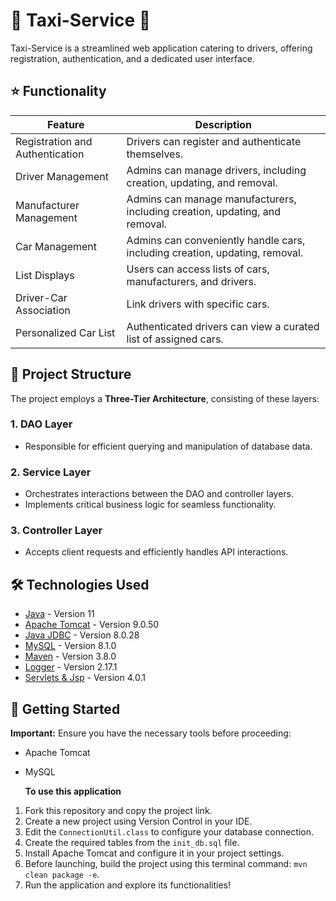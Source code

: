 # 🚕 Taxi-Service 🚖

Taxi-Service is a streamlined web application catering to drivers, offering registration, authentication, and a dedicated user interface.

## ⭐️ Functionality


| Feature                           | Description                                                                  |
|----------------------------------|------------------------------------------------------------------------------|
| Registration and Authentication | Drivers can register and authenticate themselves.                          |
| Driver Management                | Admins can manage drivers, including creation, updating, and removal.        |
| Manufacturer Management          | Admins can manage manufacturers, including creation, updating, and removal.  |
| Car Management                   | Admins can conveniently handle cars, including creation, updating, removal. |
| List Displays                    | Users can access lists of cars, manufacturers, and drivers.                  |
| Driver-Car Association           | Link drivers with specific cars.                                            |
| Personalized Car List            | Authenticated drivers can view a curated list of assigned cars.              |




## 📂 Project Structure

The project employs a **Three-Tier Architecture**, consisting of these layers:

### 1. DAO Layer
- Responsible for efficient querying and manipulation of database data.

### 2. Service Layer
- Orchestrates interactions between the DAO and controller layers.
- Implements critical business logic for seamless functionality.

### 3. Controller Layer
- Accepts client requests and efficiently handles API interactions.


  
## 🛠️ Technologies Used

- [Java](https://www.oracle.com/java/technologies/javase/jdk11-archive-downloads.html) - Version 11
- [Apache Tomcat](https://repo1.maven.org/maven2/org/apache/tomcat/tomcat/9.0.50/) - Version 9.0.50
- [Java JDBC](https://mvnrepository.com/artifact/mysql/mysql-connector-java/8.0.28) - Version 8.0.28
- [MySQL](https://dev.mysql.com/downloads/mysql/) - Version 8.1.0
- [Maven](https://repo.maven.apache.org/maven2/org/apache/maven/plugins/maven-compiler-plugin/3.8.0/) - Version 3.8.0
- [Logger](https://mvnrepository.com/artifact/org.apache.logging.log4j/log4j-core/2.17.1) - Version 2.17.1
- [Servlets & Jsp](https://mvnrepository.com/artifact/javax.servlet/javax.servlet-api/4.0.1) - Version 4.0.1



## 🚀 Getting Started

**Important:** Ensure you have the necessary tools before proceeding:

- Apache Tomcat
- MySQL

  **To use this application**

1. Fork this repository and copy the project link.
2. Create a new project using Version Control in your IDE.
3. Edit the `ConnectionUtil.class` to configure your database connection.
4. Create the required tables from the `init_db.sql` file.
5. Install Apache Tomcat and configure it in your project settings.
6. Before launching, build the project using this terminal command: `mvn clean package -e`.
7. Run the application and explore its functionalities!



 
